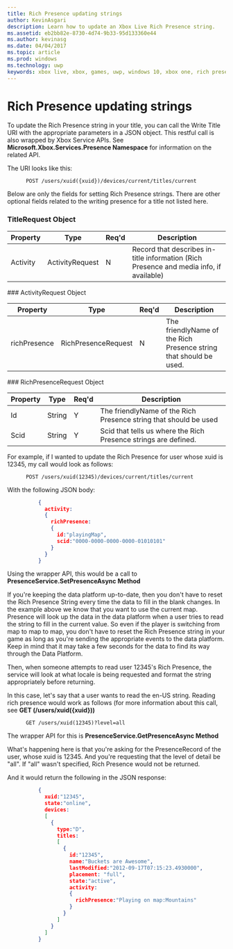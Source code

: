 ```yaml
---
title: Rich Presence updating strings
author: KevinAsgari
description: Learn how to update an Xbox Live Rich Presence string.
ms.assetid: eb2bb82e-8730-4d74-9b33-95d133360e44
ms.author: kevinasg
ms.date: 04/04/2017
ms.topic: article
ms.prod: windows
ms.technology: uwp
keywords: xbox live, xbox, games, uwp, windows 10, xbox one, rich presence
---
```


# Rich Presence updating strings

To update the Rich Presence string in your title, you can call the Write Title URI with the appropriate parameters in a JSON object. This restful call is also wrapped by Xbox Service APIs. See **Microsoft.Xbox.Services.Presence Namespace** for information on the related API.

The URI looks like this:

          POST /users/xuid({xuid})/devices/current/titles/current


Below are only the fields for setting Rich Presence strings. There are other optional fields related to the writing presence for a title not listed here.


### TitleRequest Object

Property | Type | Req'd | Description
---|---|---|---
Activity|ActivityRequest|N|Record that describes in-title information (Rich Presence and media info, if available)

<p/>
### ActivityRequest Object

Property | Type | Req'd | Description
---|---|---|---
richPresence|RichPresenceRequest|N|The friendlyName of the Rich Presence string that should be used.

<p/>
### RichPresenceRequest Object

Property | Type | Req'd | Description
---|---|---|---
Id|String|Y|The friendlyName of the Rich Presence string that should be used
Scid|String|Y|Scid that tells us where the Rich Presence strings are defined.

For example, if I wanted to update the Rich Presence for user whose xuid is 12345, my call would look as follows:

          POST /users/xuid(12345)/devices/current/titles/current


With the following JSON body:

```json
          {
            activity:
            {
              richPresence:
              {
                id:"playingMap",
                scid:"0000-0000-0000-0000-01010101"
              }
            }
          }
```

Using the wrapper API, this would be a call to **PresenceService.SetPresenceAsync Method**

If you're keeping the data platform up-to-date, then you don't have to reset the Rich Presence String every time the data to fill in the blank changes. In the example above we know that you want to use the current map. Presence will look up the data in the data platform when a user tries to read the string to fill in the current value. So even if the player is switching from map to map to map, you don't have to reset the Rich Presence string in your game as long as you're sending the appropriate events to the data platform. Keep in mind that it may take a few seconds for the data to find its way through the Data Platform.

Then, when someone attempts to read user 12345's Rich Presence, the service will look at what locale is being requested and format the string appropriately before returning.

In this case, let's say that a user wants to read the en-US string. Reading rich presence would work as follows (for more information about this call, see **GET (/users/xuid({xuid}))**

          GET /users/xuid(12345)?level=all


The wrapper API for this is **PresenceService.GetPresenceAsync Method**

What's happening here is that you're asking for the PresenceRecord of the user, whose xuid is 12345. And you're requesting that the level of detail be "all". If "all" wasn't specified, Rich Presence would not be returned.

And it would return the following in the JSON response:

```json
          {
            xuid:"12345",
            state:"online",
            devices:
            [
              {
                type:"D",
                titles:
                [
                  {
                    id:"12345",
                    name:"Buckets are Awesome",
                    lastModified:"2012-09-17T07:15:23.4930000",
                    placement: "full",
                    state:"active",
                    activity:
                    {
                      richPresence:"Playing on map:Mountains"
                    }
                  }
                ]
              }
            ]
          }
```
